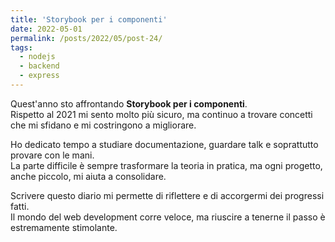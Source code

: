 ```yaml
---
title: 'Storybook per i componenti'
date: 2022-05-01
permalink: /posts/2022/05/post-24/
tags:
  - nodejs
  - backend
  - express
---
```


Quest'anno sto affrontando **Storybook per i componenti**.  
Rispetto al 2021 mi sento molto più sicuro, ma continuo a trovare concetti che mi sfidano e mi costringono a migliorare.

Ho dedicato tempo a studiare documentazione, guardare talk e soprattutto provare con le mani.  
La parte difficile è sempre trasformare la teoria in pratica, ma ogni progetto, anche piccolo, mi aiuta a consolidare.

Scrivere questo diario mi permette di riflettere e di accorgermi dei progressi fatti.  
Il mondo del web development corre veloce, ma riuscire a tenerne il passo è estremamente stimolante.

